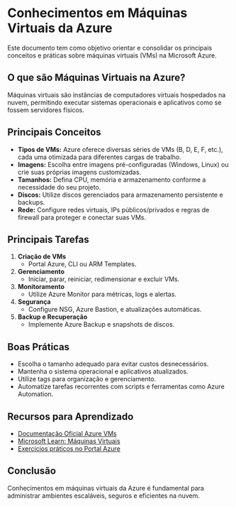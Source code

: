 # Conhecimentos em Máquinas Virtuais da Azure

Este documento tem como objetivo orientar e consolidar os principais conceitos e práticas sobre máquinas virtuais (VMs) na Microsoft Azure.

## O que são Máquinas Virtuais na Azure?

Máquinas virtuais são instâncias de computadores virtuais hospedados na nuvem, permitindo executar sistemas operacionais e aplicativos como se fossem servidores físicos.

## Principais Conceitos

- **Tipos de VMs:** Azure oferece diversas séries de VMs (B, D, E, F, etc.), cada uma otimizada para diferentes cargas de trabalho.
- **Imagens:** Escolha entre imagens pré-configuradas (Windows, Linux) ou crie suas próprias imagens customizadas.
- **Tamanhos:** Defina CPU, memória e armazenamento conforme a necessidade do seu projeto.
- **Discos:** Utilize discos gerenciados para armazenamento persistente e backups.
- **Rede:** Configure redes virtuais, IPs públicos/privados e regras de firewall para proteger e conectar suas VMs.

## Principais Tarefas

1. **Criação de VMs**
    - Portal Azure, CLI ou ARM Templates.
2. **Gerenciamento**
    - Iniciar, parar, reiniciar, redimensionar e excluir VMs.
3. **Monitoramento**
    - Utilize Azure Monitor para métricas, logs e alertas.
4. **Segurança**
    - Configure NSG, Azure Bastion, e atualizações automáticas.
5. **Backup e Recuperação**
    - Implemente Azure Backup e snapshots de discos.

## Boas Práticas

- Escolha o tamanho adequado para evitar custos desnecessários.
- Mantenha o sistema operacional e aplicativos atualizados.
- Utilize tags para organização e gerenciamento.
- Automatize tarefas recorrentes com scripts e ferramentas como Azure Automation.

## Recursos para Aprendizado

- [Documentação Oficial Azure VMs](https://docs.microsoft.com/azure/virtual-machines/)
- [Microsoft Learn: Máquinas Virtuais](https://learn.microsoft.com/training/modules/intro-to-azure-virtual-machines/)
- [Exercícios práticos no Portal Azure](https://portal.azure.com/)

## Conclusão

Conhecimentos em máquinas virtuais da Azure é fundamental para administrar ambientes escaláveis, seguros e eficientes na nuvem.
